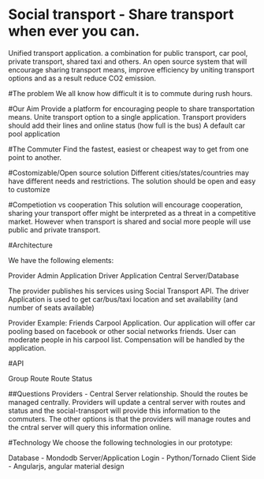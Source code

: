 # Social transport - Share transport when ever you can. 


Unified transport application. a combination for public transport, car pool, private transport, shared taxi and others.
An open source system that will encourage sharing transport means, improve efficiency by uniting transport 
options and as a result reduce CO2 emission. 


#The problem
We all know how difficult it is to commute during rush hours. 

#Our Aim
Provide a platform for encouraging people to share transportation means. 
Unite transport option to a single application. 
Transport providers should add their lines and online status (how full is the bus)
A default car pool application 

#The Commuter
Find the fastest, easiest or cheapest way to get from one point to another. 

#Costomizable/Open source solution 
Different cities/states/countries may have different needs and restrictions. The solution should be open and easy to customize



#Competiotion vs cooperation 
This solution will encourage cooperation, sharing your transport offer might be interpreted as a threat in a competitive market.
However when transport is shared and social more people will use public and private transport.  

#Architecture 

We have the following elements:

Provider 
    Admin Application
    Driver Application
Central Server/Database
    
The provider publishes his services using Social Transport API. 
The driver Application is used to get car/bus/taxi location and set availability (and number of seats available) 
 
 
Provider Example:
Friends Carpool Application.
 Our application will offer car pooling based on facebook or other social networks friends. 
 User can moderate people in his carpool list. Compensation will be handled by the application.
 

   



#API

Group 
Route 
Route Status

##Questions 
Providers - Central Server relationship. 
Should the routes be managed centrally. Providers will update a central server with routes and status and the social-transport 
will provide this information to the commuters. 
The other options is that the providers will manage routes and the cntral server will query this information online. 



#Technology 
We choose the following technologies in our prototype:

Database - Mondodb
Server/Application Login - Python/Tornado
Client Side - Angularjs, angular material design  


